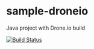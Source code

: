 # sample-droneio
Java project with Drone.io build

[![Build Status](https://drone.io/github.com/shionit/sample-droneio/status.png)](https://drone.io/github.com/shionit/sample-droneio/latest)

